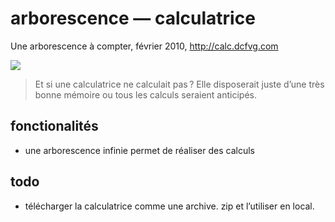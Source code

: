 arborescence — calculatrice
====
Une arborescence à compter, février 2010, http://calc.dcfvg.com



![](https://raw.github.com/dcfvg/arborescence-calculatrice/master/calc.gif)




> Et si une calculatrice ne calculait pas ? Elle disposerait juste d’une très bonne mémoire ou tous les calculs seraient anticipés.

## fonctionalités

- une arborescence infinie permet de réaliser des calculs

## todo

- télécharger la calculatrice comme une archive. zip et l’utiliser en local. 

